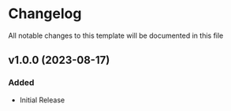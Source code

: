 <!-- Available h3 headings: Added, Fixed, Updated, Removed, Deprecated -->

# Changelog

All notable changes to this template will be documented in this file

## v1.0.0 (2023-08-17)

### Added

- Initial Release
